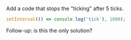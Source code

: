 Add a code that stops the "ticking" after 5 ticks.

```javascript
setInterval(() => console.log('tick'), 1000);


```

Follow-up: is this the only solution?